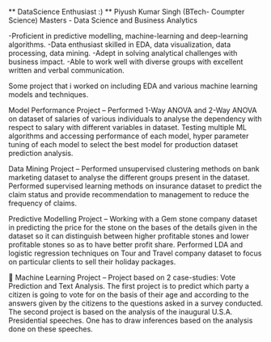 ** DataScience Enthusiast :) **
Piyush Kumar Singh (BTech- Coumpter Science) 
Masters - Data Science and Business Analytics 

-Proficient in predictive modelling, machine-learning and deep-learning algorithms.
-Data enthusiast skilled in EDA, data visualization, data processing, data mining.
-Adept in solving analytical challenges with business impact.
-Able to work well with diverse groups with excellent written and verbal communication.

Some project that i worked on including EDA and various machine learning models and techniques.

Model Performance Project – Performed 1-Way ANOVA and 2-Way ANOVA on dataset of salaries of various individuals to analyse the dependency with respect to salary with different variables in dataset. Testing multiple ML algorithms and accessing performance of each model, hyper parameter tuning of each model to select the best model for production dataset prediction analysis. 

Data Mining Project – Performed unsupervised clustering methods on bank marketing dataset to analyse the different groups present in the dataset. Performed supervised learning methods on insurance dataset to predict the claim status and provide recommendation to management to reduce the frequency of claims.

Predictive Modelling Project – Working with a Gem stone company dataset in predicting the price for the stone on the bases of the details given in the dataset so it can distinguish between higher profitable stones and lower profitable stones so as to have better profit share. Performed LDA and logistic regression techniques on Tour and Travel company dataset to focus on particular clients to sell their holiday packages.

	Machine Learning Project – Project based on 2 case-studies: Vote Prediction and Text Analysis. The first project is to predict which party a citizen is going to vote for on the basis of their age and according to the answers given by the citizens to the questions asked in a survey conducted. The second project is based on the analysis of the inaugural U.S.A. Presidential speeches. One has to draw inferences based on the analysis done on these speeches.
